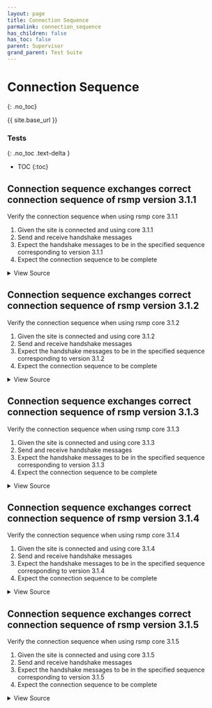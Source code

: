 ```yaml
---
layout: page
title: Connection Sequence
parmalink: connection_sequence
has_children: false
has_toc: false
parent: Supervisor
grand_parent: Test Suite
---
```


# Connection Sequence
{: .no_toc}

{{ site.base_url }}


### Tests
{: .no_toc .text-delta }

- TOC
{:toc}

## Connection sequence exchanges correct connection sequence of rsmp version 3.1.1

Verify the connection sequence when using rsmp core 3.1.1

1. Given the site is connected and using core 3.1.1
2. Send and receive handshake messages
3. Expect the handshake messages to be in the specified sequence corresponding to version 3.1.1
4. Expect the connection sequence to be complete

<details markdown="block">
  <summary>
     View Source
  </summary>
```ruby
check_sequence '3.1.1'
```
</details>




## Connection sequence exchanges correct connection sequence of rsmp version 3.1.2

Verify the connection sequence when using rsmp core 3.1.2

1. Given the site is connected and using core 3.1.2
2. Send and receive handshake messages
3. Expect the handshake messages to be in the specified sequence corresponding to version 3.1.2
4. Expect the connection sequence to be complete

<details markdown="block">
  <summary>
     View Source
  </summary>
```ruby
check_sequence '3.1.2'
```
</details>




## Connection sequence exchanges correct connection sequence of rsmp version 3.1.3

Verify the connection sequence when using rsmp core 3.1.3

1. Given the site is connected and using core 3.1.3
2. Send and receive handshake messages
3. Expect the handshake messages to be in the specified sequence corresponding to version 3.1.3
4. Expect the connection sequence to be complete

<details markdown="block">
  <summary>
     View Source
  </summary>
```ruby
check_sequence '3.1.3'
```
</details>




## Connection sequence exchanges correct connection sequence of rsmp version 3.1.4

Verify the connection sequence when using rsmp core 3.1.4

1. Given the site is connected and using core 3.1.4
2. Send and receive handshake messages
3. Expect the handshake messages to be in the specified sequence corresponding to version 3.1.4
4. Expect the connection sequence to be complete

<details markdown="block">
  <summary>
     View Source
  </summary>
```ruby
check_sequence '3.1.4'
```
</details>




## Connection sequence exchanges correct connection sequence of rsmp version 3.1.5

Verify the connection sequence when using rsmp core 3.1.5

1. Given the site is connected and using core 3.1.5
2. Send and receive handshake messages
3. Expect the handshake messages to be in the specified sequence corresponding to version 3.1.5
4. Expect the connection sequence to be complete

<details markdown="block">
  <summary>
     View Source
  </summary>
```ruby
check_sequence '3.1.5'
```
</details>


